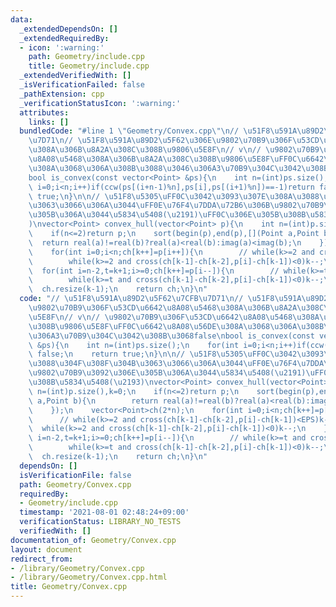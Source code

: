 ```yaml
---
data:
  _extendedDependsOn: []
  _extendedRequiredBy:
  - icon: ':warning:'
    path: Geometry/include.cpp
    title: Geometry/include.cpp
  _extendedVerifiedWith: []
  _isVerificationFailed: false
  _pathExtension: cpp
  _verificationStatusIcon: ':warning:'
  attributes:
    links: []
  bundledCode: "#line 1 \"Geometry/Convex.cpp\"\n// \u51F8\u591A\u89D2\u5F62\u7CFB\
    \u7D71\n// \u51F8\u591A\u89D2\u5F62\u306E\u9802\u70B9\u306F\u53CD\u6642\u8A08\u5468\
    \u308A\u306B\u8A2A\u308C\u308B\u9806\u5E8F\n// v\n// \u9802\u70B9\u306F\u53CD\u6642\
    \u8A08\u5468\u308A\u306B\u8A2A\u308C\u308B\u9806\u5E8F\uFF0C\u6642\u8A08\u56DE\
    \u308A\u3068\u306A\u308B\u3088\u3046\u306A3\u70B9\u304C\u3042\u308B\u3068false\n\
    bool is_convex(const vector<Point> &ps){\n    int n=(int)ps.size();\n    for(int\
    \ i=0;i<n;i++)if(ccw(ps[(i+n-1)%n],ps[i],ps[(i+1)%n])==-1)return false;\n    return\
    \ true;\n}\n\n// \u51F8\u5305\uFF0C\u3042\u3093\u307E\u308A\u3088\u304F\u308F\u304B\
    \u3063\u3066\u306A\u3044\uFF0E\u76F4\u7DDA\u72B6\u306B\u9802\u70B9\u3092\u306E\
    \u305B\u306A\u3044\u5834\u5408(\u2191)\uFF0C\u306E\u305B\u308B\u5834\u5408(\u2193\
    )\nvector<Point> convex_hull(vector<Point> p){\n    int n=(int)p.size(),k=0;\n\
    \    if(n<=2)return p;\n    sort(begin(p),end(p),[](Point a,Point b){\n      \
    \  return real(a)!=real(b)?real(a)<real(b):imag(a)<imag(b);\n    });\n    vector<Point>ch(2*n);\n\
    \    for(int i=0;i<n;ch[k++]=p[i++]){\n        // while(k>=2 and cross(ch[k-1]-ch[k-2],p[i]-ch[k-1])<EPS)k--;\n\
    \        while(k>=2 and cross(ch[k-1]-ch[k-2],p[i]-ch[k-1])<0)k--;\n    }\n  \
    \  for(int i=n-2,t=k+1;i>=0;ch[k++]=p[i--]){\n        // while(k>=t and cross(ch[k-1]-ch[k-2],p[i]-ch[k-1])<EPS)k--;\n\
    \        while(k>=t and cross(ch[k-1]-ch[k-2],p[i]-ch[k-1])<0)k--;\n    }\n  \
    \  ch.resize(k-1);\n    return ch;\n}\n"
  code: "// \u51F8\u591A\u89D2\u5F62\u7CFB\u7D71\n// \u51F8\u591A\u89D2\u5F62\u306E\
    \u9802\u70B9\u306F\u53CD\u6642\u8A08\u5468\u308A\u306B\u8A2A\u308C\u308B\u9806\
    \u5E8F\n// v\n// \u9802\u70B9\u306F\u53CD\u6642\u8A08\u5468\u308A\u306B\u8A2A\u308C\
    \u308B\u9806\u5E8F\uFF0C\u6642\u8A08\u56DE\u308A\u3068\u306A\u308B\u3088\u3046\
    \u306A3\u70B9\u304C\u3042\u308B\u3068false\nbool is_convex(const vector<Point>\
    \ &ps){\n    int n=(int)ps.size();\n    for(int i=0;i<n;i++)if(ccw(ps[(i+n-1)%n],ps[i],ps[(i+1)%n])==-1)return\
    \ false;\n    return true;\n}\n\n// \u51F8\u5305\uFF0C\u3042\u3093\u307E\u308A\
    \u3088\u304F\u308F\u304B\u3063\u3066\u306A\u3044\uFF0E\u76F4\u7DDA\u72B6\u306B\
    \u9802\u70B9\u3092\u306E\u305B\u306A\u3044\u5834\u5408(\u2191)\uFF0C\u306E\u305B\
    \u308B\u5834\u5408(\u2193)\nvector<Point> convex_hull(vector<Point> p){\n    int\
    \ n=(int)p.size(),k=0;\n    if(n<=2)return p;\n    sort(begin(p),end(p),[](Point\
    \ a,Point b){\n        return real(a)!=real(b)?real(a)<real(b):imag(a)<imag(b);\n\
    \    });\n    vector<Point>ch(2*n);\n    for(int i=0;i<n;ch[k++]=p[i++]){\n  \
    \      // while(k>=2 and cross(ch[k-1]-ch[k-2],p[i]-ch[k-1])<EPS)k--;\n      \
    \  while(k>=2 and cross(ch[k-1]-ch[k-2],p[i]-ch[k-1])<0)k--;\n    }\n    for(int\
    \ i=n-2,t=k+1;i>=0;ch[k++]=p[i--]){\n        // while(k>=t and cross(ch[k-1]-ch[k-2],p[i]-ch[k-1])<EPS)k--;\n\
    \        while(k>=t and cross(ch[k-1]-ch[k-2],p[i]-ch[k-1])<0)k--;\n    }\n  \
    \  ch.resize(k-1);\n    return ch;\n}\n"
  dependsOn: []
  isVerificationFile: false
  path: Geometry/Convex.cpp
  requiredBy:
  - Geometry/include.cpp
  timestamp: '2021-08-01 02:48:24+09:00'
  verificationStatus: LIBRARY_NO_TESTS
  verifiedWith: []
documentation_of: Geometry/Convex.cpp
layout: document
redirect_from:
- /library/Geometry/Convex.cpp
- /library/Geometry/Convex.cpp.html
title: Geometry/Convex.cpp
---
```

